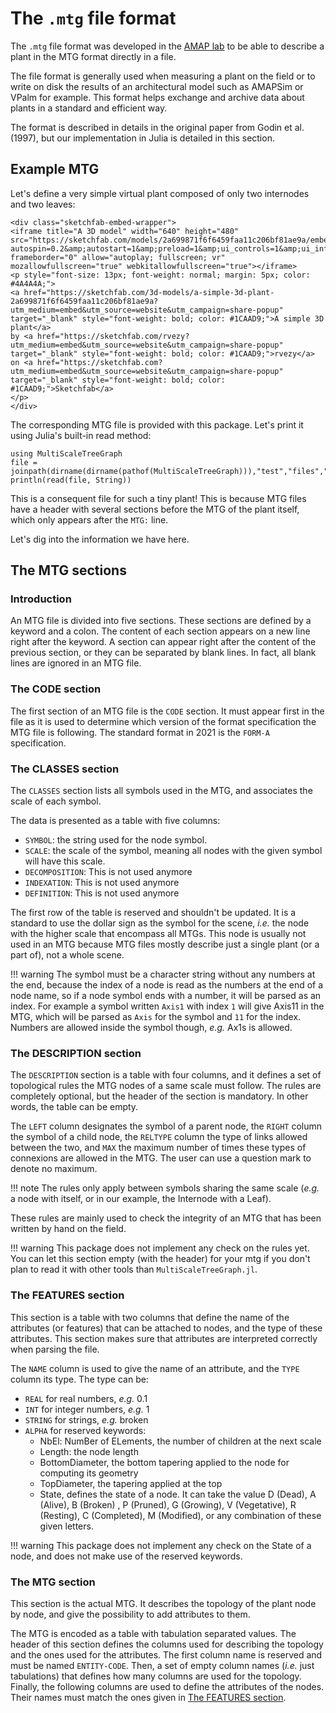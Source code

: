 # The `.mtg` file format

The `.mtg` file format was developed in the [AMAP lab](https://amap.cirad.fr/) to be able to describe a plant in the MTG format directly in a file.

The file format is generally used when measuring a plant on the field or to write on disk the results of an architectural model such as AMAPSim or VPalm for example. This format helps exchange and archive data about plants in a standard and efficient way.

The format is described in details in the original paper from Godin et al. (1997), but our implementation in Julia is detailed in this section.

## Example MTG

Let's define a very simple virtual plant composed of only two internodes and two leaves:

```@raw html
<div class="sketchfab-embed-wrapper">
<iframe title="A 3D model" width="640" height="480" src="https://sketchfab.com/models/2a699871f6f6459faa11c206bf81ae9a/embed?autospin=0.2&amp;autostart=1&amp;preload=1&amp;ui_controls=1&amp;ui_infos=1&amp;ui_inspector=1&amp;ui_stop=1&amp;ui_watermark=1&amp;ui_watermark_link=1" frameborder="0" allow="autoplay; fullscreen; vr" mozallowfullscreen="true" webkitallowfullscreen="true"></iframe>
<p style="font-size: 13px; font-weight: normal; margin: 5px; color: #4A4A4A;">
<a href="https://sketchfab.com/3d-models/a-simple-3d-plant-2a699871f6f6459faa11c206bf81ae9a?utm_medium=embed&utm_source=website&utm_campaign=share-popup" target="_blank" style="font-weight: bold; color: #1CAAD9;">A simple 3D plant</a>
by <a href="https://sketchfab.com/rvezy?utm_medium=embed&utm_source=website&utm_campaign=share-popup" target="_blank" style="font-weight: bold; color: #1CAAD9;">rvezy</a>
on <a href="https://sketchfab.com?utm_medium=embed&utm_source=website&utm_campaign=share-popup" target="_blank" style="font-weight: bold; color: #1CAAD9;">Sketchfab</a>
</p>
</div>
```

The corresponding MTG file is provided with this package. Let's print it using Julia's built-in read method:

```@example
using MultiScaleTreeGraph
file = joinpath(dirname(dirname(pathof(MultiScaleTreeGraph))),"test","files","simple_plant.mtg")
println(read(file, String))
```

This is a consequent file for such a tiny plant! This is because MTG files have a header with several sections before the MTG of the plant itself, which only appears after the `MTG:` line.

Let's dig into the information we have here.

## The MTG sections

### Introduction

An MTG file is divided into five sections. These sections are defined by a keyword and a colon. The content of each section appears on a new line right after the keyword. A section can appear right after the content of the previous section, or they can be separated by blank lines. In fact, all blank lines are ignored in an MTG file.

### The CODE section

The first section of an MTG file is the `CODE` section. It must appear first in the file as it is used to determine which version of the format specification the MTG file is following. The standard format in 2021 is the `FORM-A` specification.

### The CLASSES section

The `CLASSES` section lists all symbols used in the MTG, and associates the scale of each symbol.

The data is presented as a table with five columns:

- `SYMBOL`: the string used for the node symbol.
- `SCALE`: the scale of the symbol, meaning all nodes with the given symbol will have this scale.
- `DECOMPOSITION`: This is not used anymore
- `INDEXATION`: This is not used anymore
- `DEFINITION`: This is not used anymore

The first row of the table is reserved and shouldn't be updated. It is a standard to use the dollar sign as the symbol for the scene, *i.e.* the node with the higher scale that encompass all MTGs. This node is usually not used in an MTG because MTG files mostly describe just a single plant (or a part of), not a whole scene.

!!! warning
    The symbol must be a character string without any numbers at the end, because the index of a node is read as the numbers at the end of a node name, so if a node symbol ends with a number, it will be parsed as an index. For example a symbol written `Axis1` with index `1` will give Axis11 in the MTG, which will be parsed as `Axis` for the symbol and `11` for the index.
    Numbers are allowed inside the symbol though, *e.g.* Ax1s is allowed.

### The DESCRIPTION section

The `DESCRIPTION` section is a table with four columns, and it defines a set of topological rules the MTG nodes of a same scale must follow. The rules are completely optional, but the header of the section is mandatory. In other words, the table can be empty.

The `LEFT` column designates the symbol of a parent node, the `RIGHT` column the symbol of a child node, the `RELTYPE` column the type of links allowed between the two, and `MAX` the maximum number of times these types of connexions are allowed in the MTG. The user can use a question mark to denote no maximum.

!!! note
    The rules only apply between symbols sharing the same scale (*e.g.* a node with itself, or in our example, the Internode with a Leaf).

These rules are mainly used to check the integrity of an MTG that has been written by hand on the field.

!!! warning
    This package does not implement any check on the rules yet. You can let this section empty (with the header) for your mtg if you don't plan to read it with other tools than `MultiScaleTreeGraph.jl`.

### The FEATURES section

This section is a table with two columns that define the name of the attributes (or features) that can be attached to nodes, and the type of these attributes. This section makes sure that attributes are interpreted correctly when parsing the file.

The `NAME` column is used to give the name of an attribute, and the `TYPE` column its type. The type can be:

- `REAL` for real numbers, *e.g.* 0.1
- `INT` for integer numbers, *e.g.* 1
- `STRING` for strings, *e.g.* broken
- `ALPHA` for reserved keywords:
  + NbEl: NumBer of ELements, the number of children at the next scale
  + Length: the node length
  + BottomDiameter, the bottom tapering applied to the node for computing its geometry
  + TopDiameter, the tapering applied at the top
  + State, defines the state of a node. It can take the value D (Dead), A (Alive), B (Broken) , P (Pruned), G (Growing), V (Vegetative), R (Resting), C (Completed), M (Modified), or any combination of these given letters.

!!! warning
    This package does not implement any check on the State of a node, and does not make use of the reserved keywords.

### The MTG section

This section is the actual MTG. It describes the topology of the plant node by node, and give the possibility to add attributes to them.

The MTG is encoded as a table with tabulation separated values. The header of this section defines the columns used for describing the topology and the ones used for the attributes. The first column name is reserved and must be named `ENTITY-CODE`. Then, a set of empty column names (*i.e.* just tabulations) that defines how many columns are used for the topology. Finally, the following columns are used to define the attributes of the nodes. Their names must match the ones given in [The FEATURES section](@ref).

